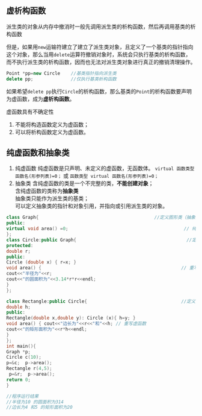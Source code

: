 ## 虚析构函数

派生类的对象从内存中撤消时一般先调用派生类的析构函数，然后再调用基类的析构函数

但是，如果用`new`运输符建立了建立了派生类对象，且定义了一个基类的指针指向这个对象，那么当用`delete`运算符撤销对象时，系统会只执行基类的析构函数，而不执行派生类的析构函数，因而也无法对派生类对象进行真正的撤销清理操作。

```cpp
Point *pp=new Circle    //基类指针指向派生类
delete pp;              //仅执行基类析构函数
```

如果希望`delete pp`执行`Circle`的析构函数，那么基类的`Point`的析构函数要声明为虚函数，成为**虚析构函数**。

虚函数具有不确定性  

1. 不能将构造函数定义为虚函数；
2. 可以将析构函数定义为虚函数。

## 纯虚函数和抽象类

1. 纯虚函数
纯虚函数是只声明、未定义的虚函数，无函数体。
`virtual 函数类型函数名(形参列表)=0；`
或
`函数类型 virtual 函数名(形参列表)=0；`
2. 抽象类
    含纯虚函数的类是一个不完整的类，**不能创建对象**；  
    含纯虚函数的类称为**抽象类**  
    抽象类只能作为派生类的基类；  
    可以定义抽象类的指针和对象引用，并指向或引用派生类的对象。  

```cpp
class Graph{                                           //定义图形类（抽象类）
public:
virtual void area() =0;                                           // 纯虚函数
};
class Circle:public Graph{                                         //定义圆类
protected:
double r;
public:
Circle (double x) { r=x; }
void area() {                                                    // 重写纯虚函数
cout<<"半径为"<<r;
cout<<"的圆面积为"<<3.14*r*r<<endl;
}
};

class Rectangle:public Circle{                                   //定义矩形类
double h;
public:
Rectangle(double x,double y): Circle (x){ h=y; }
void area() { cout<<"边长为"<<r<<"和"<<h; // 重写虚函数
cout<<"的矩形面积为"<<r*h<<endl;
}
};
int main(){
Graph *p;
Circle c(10);         
p=&c;  p->area();
Rectangle r(4,5); 
 p=&r;  p->area();
return 0;
}

//程序运行结果
//半径为10 的圆面积为314
//边长为4 和5 的矩形面积为20
```